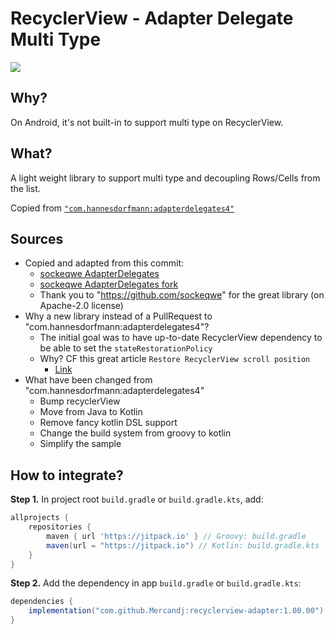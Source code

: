 # RecyclerView - Adapter Delegate Multi Type

[![](https://jitpack.io/v/Mercandj/recyclerview-adapter.svg)](https://jitpack.io/#Mercandj/recyclerview-adapter)

## Why?

On Android, it's not built-in to support multi type on RecyclerView.

## What?

A light weight library to support multi type and decoupling Rows/Cells from the list.

Copied from [`"com.hannesdorfmann:adapterdelegates4"`](https://github.com/sockeqwe/AdapterDelegates)

## Sources

- Copied and adapted from this commit:
    - [sockeqwe AdapterDelegates](https://github.com/sockeqwe/AdapterDelegates/commit/e855771c3ed8b256287e46350ebc3ada2085c41a)
    - [sockeqwe AdapterDelegates fork](https://github.com/Mercandj/AdapterDelegates/commit/6d8b261504e766f30f040a6b9e3892d819a5c537)
    - Thank you to "https://github.com/sockeqwe" for the great library (on Apache-2.0 license)
- Why a new library instead of a PullRequest to "com.hannesdorfmann:adapterdelegates4"?
    - The initial goal was to have up-to-date RecyclerView dependency to be able to set
      the `stateRestorationPolicy`
    - Why? CF this great article `Restore RecyclerView scroll position`
        - [Link](https://medium.com/androiddevelopers/restore-recyclerview-scroll-position-a8fbdc9a9334)
- What have been changed from "com.hannesdorfmann:adapterdelegates4"
    - Bump recyclerView
    - Move from Java to Kotlin
    - Remove fancy kotlin DSL support
    - Change the build system from groovy to kotlin
    - Simplify the sample

## How to integrate?

**Step 1.** In project root `build.gradle` or `build.gradle.kts`, add:

```groovy
allprojects {
    repositories {
        maven { url 'https://jitpack.io' } // Groovy: build.gradle
        maven(url = "https://jitpack.io") // Kotlin: build.gradle.kts
    }
}
```

**Step 2.** Add the dependency in app `build.gradle` or `build.gradle.kts`:

```groovy
dependencies {
    implementation("com.github.Mercandj:recyclerview-adapter:1.00.00")
}
```
